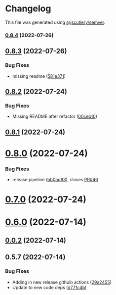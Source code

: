 # Changelog

This file was generated using [@jscutlery/semver](https://github.com/jscutlery/semver).

### [0.8.4](https://github.com/anatine/zod-plugins/compare/graphql-zod-validation-0.8.3...graphql-zod-validation-0.8.4) (2022-07-26)

## [0.8.3](https://github.com/anatine/zod-plugins/compare/graphql-zod-validation-0.8.2...graphql-zod-validation-0.8.3) (2022-07-26)


### Bug Fixes

* missing readme ([581e371](https://github.com/anatine/zod-plugins/commit/581e37112c223782759635ae34937a0dfa664dc9))



## [0.8.2](https://github.com/anatine/zod-plugins/compare/graphql-zod-validation-0.8.1...graphql-zod-validation-0.8.2) (2022-07-24)


### Bug Fixes

* Missing README after refactor ([00ceb10](https://github.com/anatine/zod-plugins/commit/00ceb10be8251c6be2a83e64a9a8cd6116451938))



## [0.8.1](https://github.com/anatine/zod-plugins/compare/graphql-zod-validation-0.8.0...graphql-zod-validation-0.8.1) (2022-07-24)



# [0.8.0](https://github.com/anatine/zod-plugins/compare/graphql-zod-validation-0.7.0...graphql-zod-validation-0.8.0) (2022-07-24)


### Bug Fixes

* release pipeline ([bb0ad83](https://github.com/anatine/zod-plugins/commit/bb0ad836a954659b778f1181dff4fe99daf35447)), closes [PR#46](https://github.com/PR/issues/46)



# [0.7.0](https://github.com/anatine/zod-plugins/compare/graphql-zod-validation-0.6.0...graphql-zod-validation-0.7.0) (2022-07-24)



# [0.6.0](https://github.com/anatine/zod-plugins/compare/graphql-zod-validation-0.5.7...graphql-zod-validation-0.6.0) (2022-07-14)



## [0.0.2](https://github.com/anatine/zod-plugins/compare/graphql-zod-validation-0.0.1...graphql-zod-validation-0.0.2) (2022-07-14)



## 0.5.7 (2022-07-14)

### Bug Fixes

* Adding in new release githuib actions ([29a2455](https://github.com/anatine/zod-plugins/commit/29a2455161f7021df9f933d0d8b200a08fe31fde))
* Update to new code deps ([d771c4b](https://github.com/anatine/zod-plugins/commit/d771c4b2b026635a6704eeb1fca80dd2f2e5e8e8))
